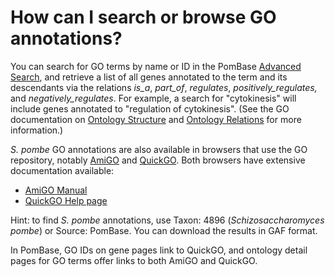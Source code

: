 # How can I search or browse GO annotations?
<!-- pombase_categories: Querying/Searching,Using Ontologies -->

You can search for GO terms by name or ID in the PomBase [Advanced Search](/spombe/query/builder), and retrieve a list of all genes
annotated to the term and its descendants via the relations *is\_a*,
*part\_of*, *regulates*, *positively\_regulates,* and
*negatively\_regulates*. For example, a search for "cytokinesis" will
include genes annotated to "regulation of cytokinesis". (See the GO
documentation on [Ontology Structure](http://geneontology.org/page/ontology-structure) and [Ontology Relations](http://geneontology.org/page/ontology-relations) for more
information.)

*S. pombe* GO annotations are also available in browsers that use the GO
repository, notably [AmiGO](http://amigo.geneontology.org/) and
[QuickGO](http://www.ebi.ac.uk/QuickGO/). Both browsers have extensive
documentation available:

-   [AmiGO     Manual](http://wiki.geneontology.org/index.php/AmiGO_Manual:_Overview) 
-   [QuickGO Help page](http://www.ebi.ac.uk/QuickGO/help.html) 

Hint: to find *S. pombe* annotations, use Taxon: 4896 (*Schizosaccharomyces pombe*)
or Source: PomBase. You can download the
results in GAF format.

In PomBase, GO IDs on gene pages link to QuickGO, and ontology detail
pages for GO terms offer links to both AmiGO and QuickGO.

